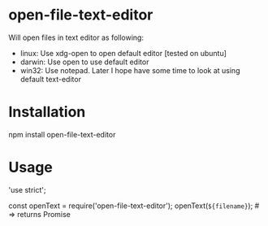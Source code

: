 # open-file-text-editor

Will open files in text editor as following:

- linux: Use xdg-open to open default editor [tested on ubuntu]
- darwin: Use open to use default editor
- win32: Use notepad. Later I hope have some time to look at using default text-editor

# Installation

npm install open-file-text-editor

# Usage

'use strict';

const openText = require('open-file-text-editor');
openText(`${filename}`); # => returns Promise
